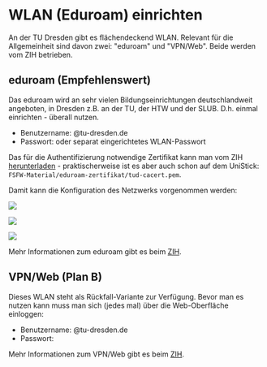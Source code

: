 # WLAN (Eduroam) einrichten

An der TU Dresden gibt es flächendeckend WLAN. Relevant für die Allgemeinheit sind davon zwei:
"eduroam" und "VPN/Web". Beide werden vom ZIH betrieben.


## eduroam (Empfehlenswert)
Das eduroam wird an sehr vielen Bildungseinrichtungen deutschlandweit angeboten, in Dresden
z.B. an der TU, der HTW und der SLUB. D.h. einmal einrichten - überall nutzen.

- Benutzername:  <ZIH-Login>@tu-dresden.de
- Passwort: <ZIH-Passwort> oder separat eingerichtetes WLAN-Passwort

Das für die Authentifizierung notwendige Zertifikat kann man vom ZIH
[herunterladen](https://tu-dresden.de/zih/dienste/ressourcen/dateien/rootcert.crt) - praktischerweise
ist es aber auch schon auf dem UniStick: `FSFW-Material/eduroam-zertifikat/tud-cacert.pem`.

Damit kann die Konfiguration des Netzwerks vorgenommen werden:

![ ](wlan_config1.png)

![ ](wlan_config2.png)

![ ](wlan_config3.png)


Mehr Informationen zum eduroam gibt es beim [ZIH](https://tu-dresden.de/zih/dienste/service-katalog/arbeitsumgebung/zugang_datennetz/index/#section-1-1).

## VPN/Web (Plan B)

Dieses WLAN steht als Rückfall-Variante zur Verfügung.
Bevor man es nutzen kann muss man sich (jedes mal) über die Web-Oberfläche einloggen:

- Benutzername:  <ZIH-Login>@tu-dresden.de
- Passwort: <ZIH-Passwort>

Mehr Informationen zum VPN/Web gibt es beim [ZIH](https://tu-dresden.de/zih/dienste/service-katalog/arbeitsumgebung/zugang_datennetz/index/#section-2).
